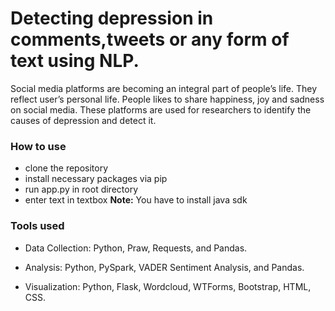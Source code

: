 # Detecting depression in comments,tweets or any form of text using NLP.

Social media platforms are becoming an integral part of people’s life. They reflect user’s personal life. People likes to share happiness, joy and sadness on social media. These platforms are used for researchers to identify the causes of depression and detect it.

### How to use

- clone the repository
- install necessary packages via pip
- run app.py in root directory
- enter text in textbox
**Note:** You have to install java sdk 

### Tools used
- Data Collection: Python, Praw, Requests, and Pandas.

- Analysis: Python, PySpark, VADER Sentiment Analysis, and Pandas.

- Visualization: Python, Flask, Wordcloud, WTForms, Bootstrap, HTML, CSS.

